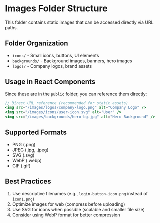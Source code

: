 # Images Folder Structure

This folder contains static images that can be accessed directly via URL paths.

## Folder Organization

- `icons/` - Small icons, buttons, UI elements
- `backgrounds/` - Background images, banners, hero images  
- `logos/` - Company logos, brand assets

## Usage in React Components

Since these are in the `public` folder, you can reference them directly:

```jsx
// Direct URL reference (recommended for static assets)
<img src="/images/logos/company-logo.png" alt="Company Logo" />
<img src="/images/icons/user-icon.svg" alt="User" />
<img src="/images/backgrounds/hero-bg.jpg" alt="Hero Background" />
```

## Supported Formats

- PNG (.png)
- JPEG (.jpg, .jpeg)
- SVG (.svg)
- WebP (.webp)
- GIF (.gif)

## Best Practices

1. Use descriptive filenames (e.g., `login-button-icon.png` instead of `icon1.png`)
2. Optimize images for web (compress before uploading)
3. Use SVG for icons when possible (scalable and smaller file size)
4. Consider using WebP format for better compression
